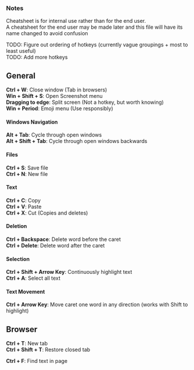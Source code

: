 ### Notes  
Cheatsheet is for internal use rather than for the end user.  
A cheatsheet for the end user may be made later and this file will have its name
changed to avoid confusion

TODO: Figure out ordering of hotkeys (currently vague groupings + most to least useful)  
TODO: Add more hotkeys

## General
**Ctrl + W**: Close window (Tab in browsers)  
**Win + Shift + S**: Open Screenshot menu  
**Dragging to edge**: Split screen (Not a hotkey, but worth knowing)  
**Win + Period**: Emoji menu (Use responsibly)

#### Windows Navigation
**Alt + Tab**: Cycle through open windows  
**Alt + Shift + Tab**: Cycle through open windows backwards

#### Files
**Ctrl + S**: Save file  
**Ctrl + N**: New file

#### Text
**Ctrl + C**: Copy  
**Ctrl + V**: Paste  
**Ctrl + X**: Cut (Copies and deletes)

#### Deletion
**Ctrl + Backspace**: Delete word before the caret  
**Ctrl + Delete**: Delete word after the caret  

#### Selection
**Ctrl + Shift + Arrow Key**: Continuously highlight text  
**Ctrl + A**: Select all text

#### Text Movement
**Ctrl + Arrow Key**: Move caret one word in any direction (works with Shift to highlight)

## Browser
**Ctrl + T**: New tab  
**Ctrl + Shift + T**: Restore closed tab  

**Ctrl + F**: Find text in page
